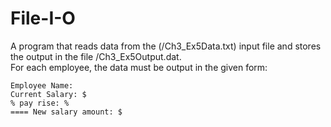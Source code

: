 # File-I-O

A program that reads data from the (/Ch3_Ex5Data.txt) input file and stores the output in the file /Ch3_Ex5Output.dat.<br>
For each employee, the data must be output in the given form:
```
Employee Name:
Current Salary: $
% pay rise: %
==== New salary amount: $
```
